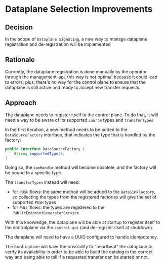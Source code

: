 # Dataplane Selection Improvements

## Decision

In the scope of `Dataplane Signaling`, a new way to manage dataplane registration and de-registration will be implemented

## Rationale

Currently, the dataplane registration is done manually by the operator through the management-api, this way is not optimal
because it could lead to errors, plus, there's no way for the control plane to ensure that the dataplane is still active
and ready to accept new transfer requests.

## Approach

The dataplane needs to register itself to the control plane.
To do that, it will need a way to be aware of its supported `source` types and `transferTypes`.

In the first iteration, a new method needs to be added to the `DataSourceFactory` interface, that indicates the type that is handled by the
factory:
```java
public interface DataSourceFactory {
    String supportedType();
}
```

Doing so, the `canHandle` method will become obsolete, and the factory will be bound to a specific type.

The `transferTypes` instead will need:
- for `PUSH` flows: the same method will be added to the `DataSinkFactory`, so collecting the types from the registered
  factories will give the set of supported `PUSH` types
- for `PULL` flows: the types are registered to the `PublicEndpointGeneratorService`


With this knowledge, the dataplane will be able at startup to register itself to the controlplane via the `control-api`
(and de-register itself at shutdown).

The dataplane will need to have a UUID configured to handle idempotency.

The controlplane will have the possibility to "heartbeat" the dataplane to verify its availability in order to be able
to build the catalog in the correct way and being able to tell if a requested transfer can be started or not.
